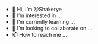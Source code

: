 - 👋 Hi, I’m @Shakerye
- 👀 I’m interested in ...
- 🌱 I’m currently learning ...
- 💞️ I’m looking to collaborate on ...
- 📫 How to reach me ...

<!---
Shakerye/Shakerye is a ✨ special ✨ repository because its `README.md` (this file) appears on your GitHub profile.
You can click the Preview link to take a look at your changes.
--->
